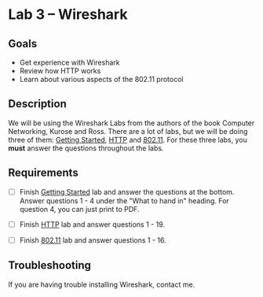 # Lab 3 – Wireshark

## Goals

- Get experience with Wireshark
- Review how HTTP works
- Learn about various aspects of the 802.11 protocol


## Description

We will be using the Wireshark Labs from the authors of the book Computer Networking, Kurose and Ross. There are a lot of labs, but we will be doing three of them: [Getting Started](http://www-net.cs.umass.edu/wireshark-labs/Wireshark_Intro_v7.0.pdf), [HTTP](http://www-net.cs.umass.edu/wireshark-labs/Wireshark_HTTP_v7.0.pdf) and [802.11](http://www-net.cs.umass.edu/wireshark-labs/Wireshark_802.11_v7.0.pdf). For these three labs, you **must** answer the questions throughout the labs.


## Requirements

- [ ] Finish [Getting Started](http://www-net.cs.umass.edu/wireshark-labs/Wireshark_Intro_v7.0.pdf) lab and answer the questions at the bottom. Answer questions 1 - 4 under the "What to hand in" heading. For question 4, you can just print to PDF.
- [ ] Finish [HTTP](http://www-net.cs.umass.edu/wireshark-labs/Wireshark_HTTP_v7.0.pdf) lab and answer questions 1 - 19.
- [ ] Finish [802.11](http://www-net.cs.umass.edu/wireshark-labs/Wireshark_802.11_v7.0.pdf) lab and answer questions 1 - 16.


## Troubleshooting

If you are having trouble installing Wireshark, contact me.

